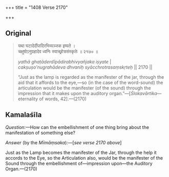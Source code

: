 +++
title = "1408 Verse 2170"

+++
## Original 
>
> यथा घटादेर्दीपादिरभिव्यञ्जक इष्यते ।  
> चक्षुषोऽनुग्रहादेव ध्वनिः स्याच्छ्रोत्रसंस्कृतेः ॥ २१७० ॥ 
>
> *yathā ghaṭāderdīpādirabhivyañjaka iṣyate* \|  
> *cakṣuṣo'nugrahādeva dhvaniḥ syācchrotrasaṃskṛteḥ* \|\| 2170 \|\| 
>
> “Just as the lamp is regarded as the manifester of the jar, through the aid that it affords to the eye,—so (in the case of the word-sound) the articulation would be the manifester (of the sound) through the impression that it makes upon the auditory organ.”—[*Ślokavārtika*—eternality of words, 42].—(2170)



## Kamalaśīla

*Question*:—How can the embellishment of one thing bring about the manifestation of something else?

*Answer* (by the *Mīmāṃsaka*):—[*see verse 2170 above*]

Just as the Lamp becomes the manifester of the Jar, through the help it accords to the Eye, so the Articulation also, would be the manifester of the Sound through the embellishment of—impression upon—the Auditory Organ.—(2170)


